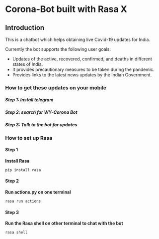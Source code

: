 # Corona-Bot built with Rasa X

## Introduction
This is a chatbot which helps obtaining live Covid-19 updates for India.

Currently the bot supports the following user goals:

* Updates of the active, recovered, confirmed, and deaths in different states of India.
* It provides precautionary measures to be taken during the pandemic.
* Provides links to the latest news updates by the Indian Government.


### How to get these updates on your mobile
##### Step 1: Install telegram
##### Step 2: search for WY-Corona Bot
##### Step 3: Talk to the bot for updates


### How to set up Rasa

#### Step 1
**Install Rasa**
```
pip install rasa
```

#### Step 2
**Run actions.py on one terminal**
```
rasa run actions
```

#### Step 3
**Run the Rasa shell on other terminal to chat with the bot**
```
rasa shell
```


